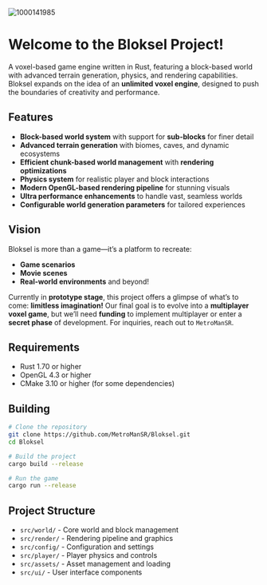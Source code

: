 ![1000141985](https://github.com/user-attachments/assets/2f9f0964-5cc5-4321-a641-fd4fd098e097)

# Welcome to the Bloksel Project!

A voxel-based game engine written in Rust, featuring a block-based world with advanced terrain generation, physics, and rendering capabilities. Bloksel expands on the idea of an **unlimited voxel engine**, designed to push the boundaries of creativity and performance.

## Features

- **Block-based world system** with support for **sub-blocks** for finer detail  
- **Advanced terrain generation** with biomes, caves, and dynamic ecosystems  
- **Efficient chunk-based world management** with **rendering optimizations**  
- **Physics system** for realistic player and block interactions  
- **Modern OpenGL-based rendering pipeline** for stunning visuals  
- **Ultra performance enhancements** to handle vast, seamless worlds  
- **Configurable world generation parameters** for tailored experiences  

## Vision  

Bloksel is more than a game—it’s a platform to recreate:  
- **Game scenarios**  
- **Movie scenes**  
- **Real-world environments** and beyond!  

Currently in **prototype stage**, this project offers a glimpse of what’s to come: **limitless imagination!** Our final goal is to evolve into a **multiplayer voxel game**, but we’ll need **funding** to implement multiplayer or enter a **secret phase** of development. For inquiries, reach out to `MetroManSR`.  

## Requirements  

- Rust 1.70 or higher  
- OpenGL 4.3 or higher  
- CMake 3.10 or higher (for some dependencies)  

## Building  

```bash  
# Clone the repository  
git clone https://github.com/MetroManSR/Bloksel.git  
cd Bloksel  

# Build the project  
cargo build --release  

# Run the game  
cargo run --release  
```  

## Project Structure  

- `src/world/` - Core world and block management  
- `src/render/` - Rendering pipeline and graphics  
- `src/config/` - Configuration and settings  
- `src/player/` - Player physics and controls  
- `src/assets/` - Asset management and loading  
- `src/ui/` - User interface components  
